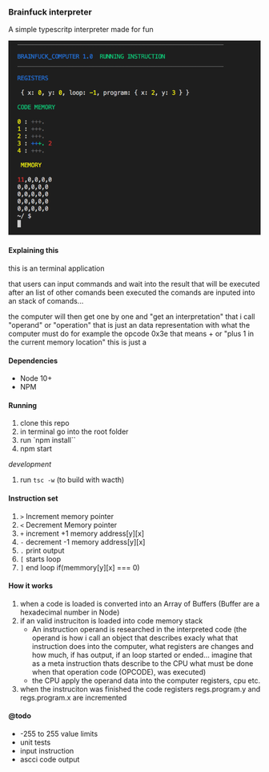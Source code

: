 ### Brainfuck interpreter

A simple typescritp interpreter made for fun

![Running interpreter](https://github.com/edrcosta/terminal-brainfuck-interpreter/blob/master/print.png?raw=true)


#### Explaining this

this is an terminal application 

 that users can input commands and wait into the result that will be executed after an list of other comands been executed
the comands are inputed into an stack of comands... 

the computer will then get one by one and "get an interpretation" that i call "operand" or "operation" that is just an data representation with what the computer must do for example the opcode 0x3e that means + or "plus 1 in the current memory location" this is just a 

#### Dependencies

- Node 10+
- NPM

#### Running 

1. clone this repo
2. in terminal go into the root folder
3. run `npm install``
4. npm start

*development*

1. run `tsc -w` (to build with wacth)

#### Instruction set

1. `>` Increment memory pointer 
2. `<` Decrement Memory pointer
3. `+` increment +1 memory address[y][x]
4. `-` decrement -1 memory address[y][x]
5. `.` print output 
6. `[` starts loop 
7. `]` end loop if(memmory[y][x] === 0)

#### How it works 

1. when a code is loaded is converted into an Array of Buffers (Buffer are a hexadecimal number in Node)
2. if an valid instruciton is loaded into code memory stack 
    - An instruction operand is researched in the interpreted code (the operand is how i call an object that describes exacly what that instruction does into the computer, what registers are changes and how much, if has output, if an loop started or ended... imagine that as a meta instruction thats describe to the CPU what must be done when that operation code (OPCODE), was executed)
    - the CPU apply the operand data into the computer registers, cpu etc.
3. when the instruciton was finished the code registers regs.program.y and regs.program.x are incremented 

#### @todo 

- -255 to 255 value limits 
- unit tests 
- input instruction
- ascci code output
